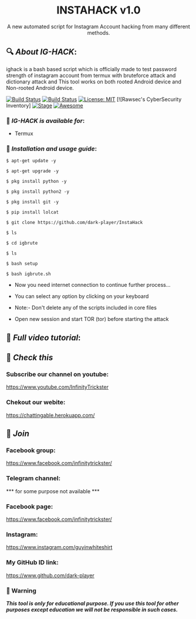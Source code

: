 <h1 align="center">INSTAHACK v1.0</h1>
<p align="center">
      A new automated script for Instagram Account hacking from many different methods.
</p>

## 🔍 ***About IG-HACK***:

ighack is a bash based script which is officially made to test password strength of instagram account from termux with bruteforce attack and dictionary attack and This tool works on both rooted Android device and Non-rooted Android device.

[![Build Status](https://img.shields.io/github/stars/dark-player/ighack.svg)](https://github.com/dark-player/InstaHack)
[![Build Status](https://img.shields.io/github/forks/dark-player/ighack.svg)](https://github.com/dark-player/InstaHack)
[![License: MIT](https://img.shields.io/github/license/dark-player/ighack.svg)](https://github.com/dark-player/InstaHack)
[![Rawsec's CyberSecurity Inventory]
[![Stage](https://img.shields.io/badge/Release-Stable-brightgreen.svg)]()
[![Awesome](https://awesome.re/badge.svg)](https://awesome.re)



### 📌 ***IG-HACK is available for***:

* Termux

### 📌 ***Installation and usage guide***:
```
$ apt-get update -y
```
```
$ apt-get upgrade -y
```
```
$ pkg install python -y 
```
```
$ pkg install python2 -y
```
```
$ pkg install git -y
```
```
$ pip install lolcat
```
```
$ git clone https://github.com/dark-player/InstaHack
```
```
$ ls
```
```
$ cd igbrute
```
```
$ ls
```
```
$ bash setup
```
```
$ bash igbrute.sh
```
* Now you need internet connection to continue further process...

* You can select any option by clicking on your keyboard

* Note:- Don't delete any of the scripts included in core files

* Open new session and start TOR (tor) before starting the attack


## 📌 ***Full video tutorial***:

## 🔗 ***Check this***

### Subscribe our channel on youtube:
https://www.youtube.com/InfinityTrickster

### Chekout our webite:
https://chattingable.herokuapp.com/

## 👥 ***Join***

### Facebook group: 
https://www.facebook.com/infinitytrickster/

### Telegram channel:
*** for some purpose not available  ***

### Facebook page:
https://www.facebook.com/infinitytrickster/

### Instagram: 
https://www.instagram.com/guyinwhiteshirt



### My GitHub ID link:
https://www.github.com/dark-player

### 📢 Warning

***This tool is only for educational purpose. If you use this tool for other purposes except education we will not be responsible in such cases.***

